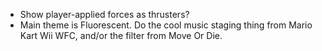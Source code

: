 - Show player-applied forces as thrusters?
- Main theme is Fluorescent. Do the cool music staging thing from Mario Kart Wii WFC, and/or the filter from Move Or Die.
